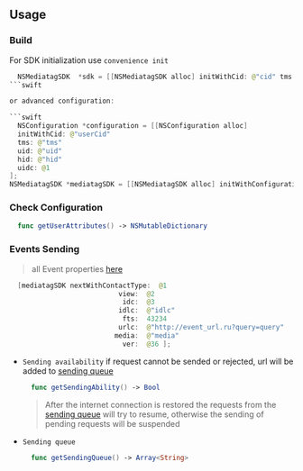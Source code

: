
## Usage
### Build
For SDK initialization use `convenience init`

  ```swift
    NSMediatagSDK  *sdk = [[NSMediatagSDK alloc] initWithCid: @"cid" tms: @"tms" uid: @"uid" hid: @"hid" uidc: @1];
  ```swift
  
or advanced configuration:

```swift
    NSConfiguration *configuration = [[NSConfiguration alloc] 
    initWithCid: @"userCid" 
    tms: @"tms" 
    uid: @"uid" 
    hid: @"hid" 
    uidc: @1
  ];
  NSMediatagSDK *mediatagSDK = [[NSMediatagSDK alloc] initWithConfiguration: configuration];

```

### Check Configuration
  ```swift
    func getUserAttributes() -> NSMutableDictionary
  ```
### Events Sending
> all Event properties [here](https://github.com/miromax21/miromaxPod/blob/master/Sources/models/Event.swift)
```swift
  [mediatagSDK nextWithContactType:  @1
                           view:  @2
                            idc:  @3
                           idlc:  @"idlc"
                            fts:  43234
                           urlc:  @"http://event_url.ru?query=query"
                          media:  @"media"
                            ver:  @36 ];
```
- `Sending availability` 
  if request cannot be sended or rejected, url will be added to [sending queue](https://github.com/miromax21/miromaxPod#sending-queue) 
  ```swift 
    func getSendingAbility() -> Bool
  ```

  > After the internet connection is restored  the requests from the [sending queue](https://github.com/miromax21/miromaxPod#sending-queue) will try to resume, otherwise the sending of pending requests will be suspended
  
- `Sending queue`
  ```swift
    func getSendingQueue() -> Array<String>
  ```
